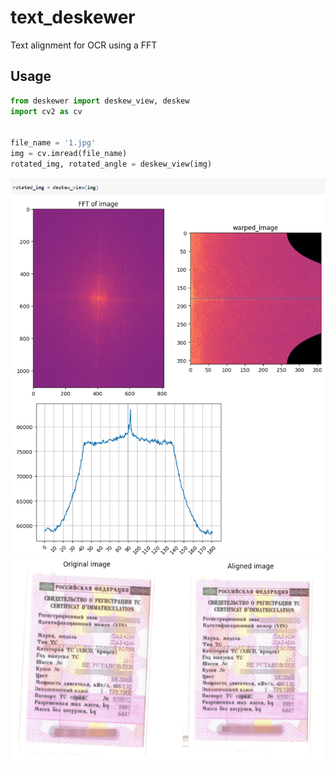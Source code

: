 # text_deskewer
Text alignment for OCR using a FFT

## Usage
```python
from deskewer import deskew_view, deskew
import cv2 as cv


file_name = '1.jpg'
img = cv.imread(file_name)
rotated_img, rotated_angle = deskew_view(img)
```

![Alt text](/deskewer.png "Optional title")
![Alt text](/deskewer3.png "Optional title")
